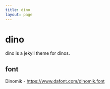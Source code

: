 ```yaml
---
title: dino
layout: page
---
```


# dino
dino is a jekyll theme for dinos.

## font
Dinomik - https://www.dafont.com/dinomik.font
